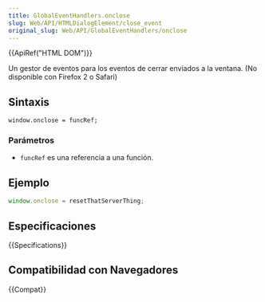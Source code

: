 ```yaml
---
title: GlobalEventHandlers.onclose
slug: Web/API/HTMLDialogElement/close_event
original_slug: Web/API/GlobalEventHandlers/onclose
---
```


{{ApiRef("HTML DOM")}}

Un gestor de eventos para los eventos de cerrar enviados a la ventana. (No disponible con Firefox 2 o Safari)

## Sintaxis

```
window.onclose = funcRef;
```

### Parámetros

- `funcRef` es una referencia a una función.

## Ejemplo

```js
window.onclose = resetThatServerThing;
```

## Especificaciones

{{Specifications}}

## Compatibilidad con Navegadores

{{Compat}}
